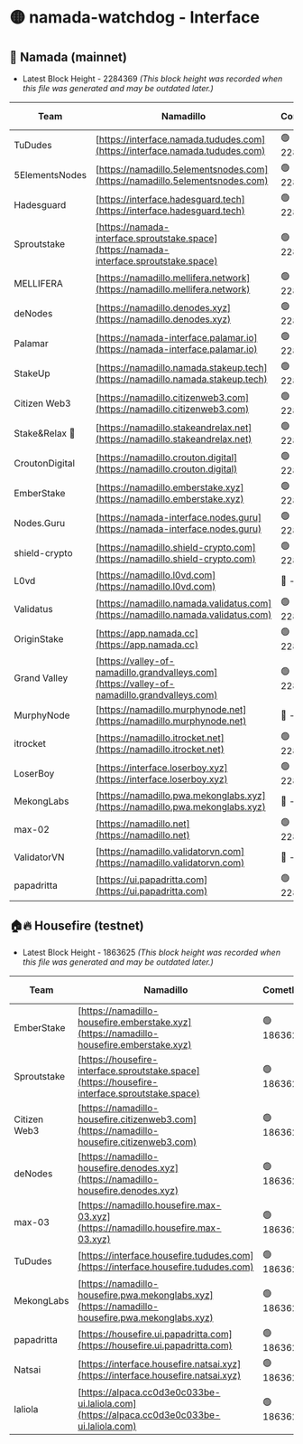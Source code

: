 # 🟡 namada-watchdog - Interface

## 🚀 Namada (mainnet)
- Latest Block Height - 2284369 *(This block height was recorded when this file was generated and may be outdated later.)*

| Team | Namadillo | CometBFT | Indexer | MASP Indexer |
|-|-|-|-|-|
| TuDudes | [https://interface.namada.tududes.com](https://interface.namada.tududes.com) | 🟢 2284348 | 🟢 2284348 | 🟢 2284348 |
| 5ElementsNodes | [https://namadillo.5elementsnodes.com](https://namadillo.5elementsnodes.com) | 🟢 2284348 | 🟢 2284348 | 🟢 2284348 |
| Hadesguard | [https://interface.hadesguard.tech](https://interface.hadesguard.tech) | 🟢 2284349 | 🟢 2284349 | 🟢 2284349 |
| Sproutstake | [https://namada-interface.sproutstake.space](https://namada-interface.sproutstake.space) | 🟢 2284350 | 🟢 2284350 | 🟢 2284350 |
| MELLIFERA | [https://namadillo.mellifera.network](https://namadillo.mellifera.network) | 🟢 2284351 | 🟢 2284351 | 🟢 2284351 |
| deNodes | [https://namadillo.denodes.xyz](https://namadillo.denodes.xyz) | 🟢 2284352 | 🟢 2284352 | 🟢 2284352 |
| Palamar | [https://namada-interface.palamar.io](https://namada-interface.palamar.io) | 🟢 2284353 | 🟢 2284353 | 🟢 2284352 |
| StakeUp | [https://namadillo.namada.stakeup.tech](https://namadillo.namada.stakeup.tech) | 🟢 2284354 | 🟢 2284353 | 🟢 2284353 |
| Citizen Web3 | [https://namadillo.citizenweb3.com](https://namadillo.citizenweb3.com) | 🟢 2284354 | 🟢 2284354 | 🟢 2284354 |
| Stake&Relax 🦥 | [https://namadillo.stakeandrelax.net](https://namadillo.stakeandrelax.net) | 🟢 2284355 | 🟢 2284355 | 🟢 2284355 |
| CroutonDigital | [https://namadillo.crouton.digital](https://namadillo.crouton.digital) | 🟢 2284356 | 🟢 2284356 | 🟢 2284356 |
| EmberStake | [https://namadillo.emberstake.xyz](https://namadillo.emberstake.xyz) | 🟢 2284356 | 🟢 2284356 | 🟢 2284356 |
| Nodes.Guru | [https://namada-interface.nodes.guru](https://namada-interface.nodes.guru) | 🟢 2284357 | 🟢 2284357 | 🟢 2284357 |
| shield-crypto | [https://namadillo.shield-crypto.com](https://namadillo.shield-crypto.com) | 🟢 2284358 | 🟢 2284358 | 🟢 2284358 |
| L0vd | [https://namadillo.l0vd.com](https://namadillo.l0vd.com) | 🔴 - | 🔴 - | 🔴 - |
| Validatus | [https://namadillo.namada.validatus.com](https://namadillo.namada.validatus.com) | 🟢 2284361 | 🔴 2281893 | 🔴 2177377 |
| OriginStake | [https://app.namada.cc](https://app.namada.cc) | 🟢 2284362 | 🟢 2284362 | 🟢 2284362 |
| Grand Valley | [https://valley-of-namadillo.grandvalleys.com](https://valley-of-namadillo.grandvalleys.com) | 🟢 2284362 | 🟢 2284362 | 🟢 2284362 |
| MurphyNode | [https://namadillo.murphynode.net](https://namadillo.murphynode.net) | 🔴 - | 🔴 - | 🔴 - |
| itrocket | [https://namadillo.itrocket.net](https://namadillo.itrocket.net) | 🟢 2284365 | 🟢 2284365 | 🟢 2284365 |
| LoserBoy | [https://interface.loserboy.xyz](https://interface.loserboy.xyz) | 🟢 2284365 | 🟢 2284365 | 🟢 2284365 |
| MekongLabs | [https://namadillo.pwa.mekonglabs.xyz](https://namadillo.pwa.mekonglabs.xyz) | 🔴 - | 🔴 - | 🔴 - |
| max-02 | [https://namadillo.net](https://namadillo.net) | 🟢 2284367 | 🟢 2284366 | 🟢 2284367 |
| ValidatorVN | [https://namadillo.validatorvn.com](https://namadillo.validatorvn.com) | 🔴 - | 🔴 - | 🔴 - |
| papadritta | [https://ui.papadritta.com](https://ui.papadritta.com) | 🟢 2284369 | 🟢 2284369 | 🟢 2284369 |

## 🏠🔥 Housefire (testnet)
- Latest Block Height - 1863625 *(This block height was recorded when this file was generated and may be outdated later.)*

| Team | Namadillo | CometBFT | Indexer | MASP Indexer |
|-|-|-|-|-|
| EmberStake | [https://namadillo-housefire.emberstake.xyz](https://namadillo-housefire.emberstake.xyz) | 🟢 1863620 | 🟢 1863620 | 🟢 1863620 |
| Sproutstake | [https://housefire-interface.sproutstake.space](https://housefire-interface.sproutstake.space) | 🟢 1863621 | 🟢 1863621 | 🟢 1863621 |
| Citizen Web3 | [https://namadillo-housefire.citizenweb3.com](https://namadillo-housefire.citizenweb3.com) | 🟢 1863621 | 🟢 1863621 | 🟢 1863621 |
| deNodes | [https://namadillo-housefire.denodes.xyz](https://namadillo-housefire.denodes.xyz) | 🟢 1863622 | 🟢 1863622 | 🟢 1863622 |
| max-03 | [https://namadillo.housefire.max-03.xyz](https://namadillo.housefire.max-03.xyz) | 🟢 1863623 | 🟢 1863622 | 🟢 1863623 |
| TuDudes | [https://interface.housefire.tududes.com](https://interface.housefire.tududes.com) | 🟢 1863623 | 🟢 1863623 | 🟢 1863623 |
| MekongLabs | [https://namadillo-housefire.pwa.mekonglabs.xyz](https://namadillo-housefire.pwa.mekonglabs.xyz) | 🟢 1863624 | 🟢 1863624 | 🟢 1863624 |
| papadritta | [https://housefire.ui.papadritta.com](https://housefire.ui.papadritta.com) | 🟢 1863624 | 🟢 1863624 | 🟢 1863624 |
| Natsai | [https://interface.housefire.natsai.xyz](https://interface.housefire.natsai.xyz) | 🟢 1863625 | 🟢 1863625 | 🟢 1863625 |
| laliola | [https://alpaca.cc0d3e0c033be-ui.laliola.com](https://alpaca.cc0d3e0c033be-ui.laliola.com) | 🟢 1863625 | 🟢 1863625 | 🟢 1863625 |

